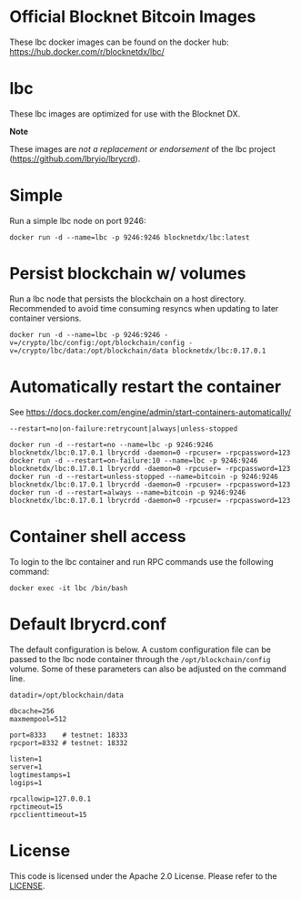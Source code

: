 Official Blocknet Bitcoin Images
=================================

These lbc docker images can be found on the docker hub: https://hub.docker.com/r/blocknetdx/lbc/

lbc
========

These lbc images are optimized for use with the Blocknet DX.

**Note**

These images are _not a replacement or endorsement_ of the lbc project (https://github.com/lbryio/lbrycrd).


Simple
======

Run a simple lbc node on port 9246:
```
docker run -d --name=lbc -p 9246:9246 blocknetdx/lbc:latest
```


Persist blockchain w/ volumes
=============================

Run a lbc node that persists the blockchain on a host directory. Recommended to avoid time consuming resyncs when updating to later container versions.
```
docker run -d --name=lbc -p 9246:9246 -v=/crypto/lbc/config:/opt/blockchain/config -v=/crypto/lbc/data:/opt/blockchain/data blocknetdx/lbc:0.17.0.1
```


Automatically restart the container
===================================

See https://docs.docker.com/engine/admin/start-containers-automatically/

`--restart=no|on-failure:retrycount|always|unless-stopped`

```
docker run -d --restart=no --name=lbc -p 9246:9246 blocknetdx/lbc:0.17.0.1 lbrycrdd -daemon=0 -rpcuser= -rpcpassword=123
docker run -d --restart=on-failure:10 --name=lbc -p 9246:9246 blocknetdx/lbc:0.17.0.1 lbrycrdd -daemon=0 -rpcuser= -rpcpassword=123
docker run -d --restart=unless-stopped --name=bitcoin -p 9246:9246 blocknetdx/lbc:0.17.0.1 lbrycrdd -daemon=0 -rpcuser= -rpcpassword=123
docker run -d --restart=always --name=bitcoin -p 9246:9246 blocknetdx/lbc:0.17.0.1 lbrycrdd -daemon=0 -rpcuser= -rpcpassword=123
```


Container shell access
======================

To login to the lbc container and run RPC commands use the following command:
```
docker exec -it lbc /bin/bash
```


Default lbrycrd.conf
=====================

The default configuration is below. A custom configuration file can be passed to the lbc  node container through the `/opt/blockchain/config` volume. Some of these parameters can also be adjusted on the command line.
```
datadir=/opt/blockchain/data

dbcache=256
maxmempool=512

port=8333    # testnet: 18333
rpcport=8332 # testnet: 18332

listen=1
server=1
logtimestamps=1
logips=1

rpcallowip=127.0.0.1
rpctimeout=15
rpcclienttimeout=15
```


License
=======

This code is licensed under the Apache 2.0 License. Please refer to the [LICENSE](https://github.com/BlocknetDX/dockerimages/blob/master/LICENSE).
